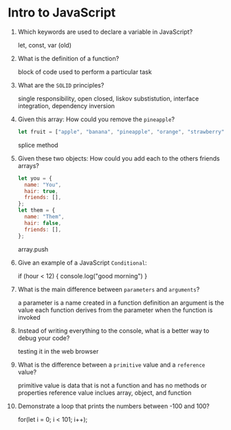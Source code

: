 # Intro to JavaScript

1.  Which keywords are used to declare a variable in JavaScript?

    let, const, var (old)

2.  What is the definition of a function?

    block of code used to perform a particular task

3.  What are the `SOLID` principles?

    single responsibility, open closed, liskov substistution, interface integration, dependency inversion

4.  Given this array: How could you remove the `pineapple`?

    ```js
    let fruit = ["apple", "banana", "pineapple", "orange", "strawberry"];
    ```

    splice method

5.  Given these two objects: How could you add each to the others friends arrays?

    ```js
    let you = {
      name: "You",
      hair: true,
      friends: [],
    };
    let them = {
      name: "Them",
      hair: false,
      friends: [],
    };
    ```

    array.push

6.  Give an example of a JavaScript `Conditional`:

    if (hour < 12) {
    console.log("good morning")
    }

7.  What is the main difference between `parameters` and `arguments`?

    a parameter is a name created in a function definition
    an argument is the value each function derives from the parameter when the function is invoked

8.  Instead of writing everything to the console, what is a better way to debug your code?

    testing it in the web browser

9.  What is the difference between a `primitive` value and a `reference` value?

    primitive value is data that is not a function and has no methods or properties
    reference value inclues array, object, and function

10. Demonstrate a loop that prints the numbers between -100 and 100?

    for(let i = 0; i < 101; i++);
